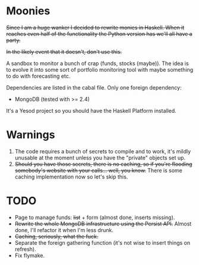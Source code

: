 Moonies
=======

~~Since I am a huge wanker I decided to rewrite monies in Haskell. When it reaches
even half of the functionality the Python version has we'll all have a party.~~

~~In the likely event that it doesn't, don't use this.~~

A sandbox to monitor a bunch of crap (funds, stocks (maybe)). The idea is to evolve it into
some sort of portfolio monitoring tool with maybe something to do with forecasting etc.

Dependencies are listed in the cabal file. Only one foreign dependency:

* MongoDB (tested with >= 2.4)

It's a Yesod project so you should have the Haskell Platform installed.

Warnings
========

1. The code requires a bunch of secrets to compile and to work, it's mildly unusable
   at the moment unless you have the "private" objects set up.
2. ~~Should you have those secrets, there is no caching, so if you're flooding somebody's
   website with your calls... well, you know.~~ There is some caching implementation now
   so let's skip this.

TODO
====

* Page to manage funds: ~~list~~ + form (almost done, inserts missing).
* ~~Rewrite the whole MongoDB infrastructure using the Persist API.~~ Almost done, I'll
  refactor it when I'm less drunk.
* ~~Caching, seriously, what the fuck.~~
* Separate the foreign gathering function (it's not wise to insert things on refresh).
* Fix flymake.
